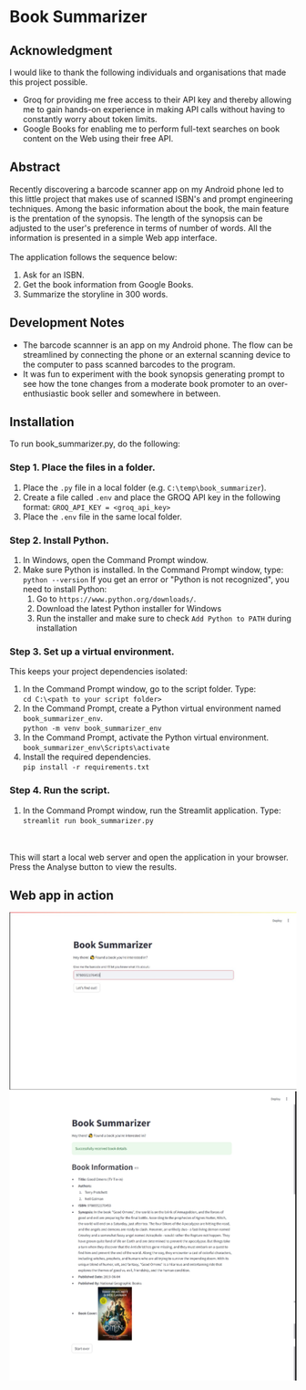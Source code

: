 # Book Summarizer

## Acknowledgment
I would like to thank the following individuals and organisations that made this project possible. 
* Groq for providing me free access to their API key and thereby allowing me to gain hands-on experience in making API calls without having to constantly worry about token limits.
* Google Books for enabling me to perform full-text searches on book content on the Web using their free API.

## Abstract
Recently discovering a barcode scanner app on my Android phone led to this little project that makes use of scanned ISBN's and prompt engineering techniques. Among the basic information about the book, the main feature is the prentation of the synopsis. The length of the synopsis can be adjusted to the user's preference in terms of number of words. All the information is presented in a simple Web app interface. 
<br><br>
The application follows the sequence below:
1. Ask for an ISBN.
2. Get the book information from Google Books.  
3. Summarize the storyline in 300 words.

## Development Notes
* The barcode scannner is an app on my Android phone. The flow can be streamlined by connecting the phone or an external scanning device to the computer to pass scanned barcodes to the program. 
* It was fun to experiment with the book synopsis generating prompt to see how the tone changes from a moderate book promoter to an over-enthusiastic book seller and somewhere in between. 

## Installation
To run book_summarizer.py, do the following:

### Step 1. Place the files in a folder. 
1. Place the `.py` file in a local folder (e.g. `C:\temp\book_summarizer`).
2. Create a file called `.env` and place the GROQ API key in the following format:
	`GROQ_API_KEY = <groq_api_key>`
3. Place the `.env` file in the same local folder. 

### Step 2. Install Python. 
1. In Windows, open the Command Prompt window.
2. Make sure Python is installed. In the Command Prompt window, type:
	`python --version`
If you get an error or "Python is not recognized", you need to install Python:
	1. Go to `https://www.python.org/downloads/`.
	2. Download the latest Python installer for Windows
	3. Run the installer and make sure to check `Add Python to PATH` during installation

### Step 3. Set up a virtual environment. 
This keeps your project dependencies isolated:
1. In the Command Prompt window, go to the script folder. Type:<br>
	`cd C:\<path to your script folder>`
2. In the Command Prompt, create a Python virtual environment named `book_summarizer_env`.<br>
	`python -m venv book_summarizer_env`
3. In the Command Prompt, activate the Python virtual environment.<br>
	`book_summarizer_env\Scripts\activate`
4. Install the required dependencies.<br>
  `pip install -r requirements.txt`

### Step 4. Run the script. 
1. In the Command Prompt window, run the Streamlit application. Type:<br>
	`streamlit run book_summarizer.py`
<br>
<br>
This will start a local web server and open the application in your browser. Press the Analyse button to view the results. 

## Web app in action
![Alt text for screen reader](https://github.com/renabracha/book_summarizer/blob/main/sceenshot_1.JPG?raw=true)
![Alt text for screen reader](https://github.com/renabracha/book_summarizer/blob/main/sceenshot_2.JPG?raw=true)